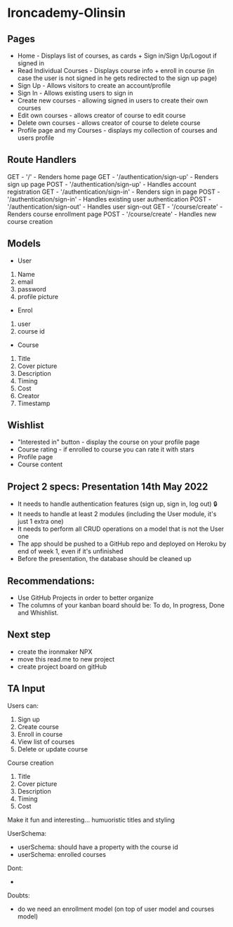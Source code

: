 # Ironcademy-Olinsin

## Pages

- Home - Displays list of courses, as cards + Sign in/Sign Up/Logout if signed in
- Read Individual Courses - Displays course info + enroll in course
  (in case the user is not signed in he gets redirected to the sign up page)
- Sign Up - Allows visitors to create an account/profile
- Sign In - Allows existing users to sign in
- Create new courses - allowing signed in users to create their own courses
- Edit own courses - allows creator of course to edit course
- Delete own courses - allows creator of course to delete course
- Profile page and my Courses - displays my collection of courses and users profile

## Route Handlers

GET - '/' - Renders home page
GET - '/authentication/sign-up' - Renders sign up page
POST - '/authentication/sign-up' - Handles account registration
GET - '/authentication/sign-in' - Renders sign in page
POST - '/authentication/sign-in' - Handles existing user authentication
POST - '/authentication/sign-out' - Handles user sign-out
GET - '/course/create' - Renders course enrollment page
POST - '/course/create' - Handles new course creation

## Models

- User

1. Name
2. email
3. password
4. profile picture

- Enrol

1. user
2. course id

- Course

1. Title
2. Cover picture
3. Description
4. Timing
5. Cost
6. Creator
7. Timestamp

## Wishlist

- "Interested in" button - display the course on your profile page
- Course rating - if enrolled to course you can rate it with stars
- Profile page
- Course content

## Project 2 specs: Presentation 14th May 2022

- It needs to handle authentication features (sign up, sign in, log out) :lock:
- It needs to handle at least 2 modules (including the User module, it's just 1 extra one)
- It needs to perform all CRUD operations on a model that is not the User one
- The app should be pushed to a GitHub repo and deployed on Heroku by end of week 1, even if it's unfinished
- Before the presentation, the database should be cleaned up

## Recommendations:

- Use GitHub Projects in order to better organize
- The columns of your kanban board should be: To do, In progress, Done and Whishlist.

## Next step

- create the ironmaker NPX
- move this read.me to new project
- create project board on gitHub

## TA Input

Users can:

1. Sign up
2. Create course
3. Enroll in course
4. View list of courses
5. Delete or update course

Course creation

1. Title
2. Cover picture
3. Description
4. Timing
5. Cost

Make it fun and interesting... humuoristic titles and styling

UserSchema:

- userSchema: should have a property with the course id
- userSchema: enrolled courses

Dont:

-

Doubts:

- do we need an enrollment model (on top of user model and courses model)

